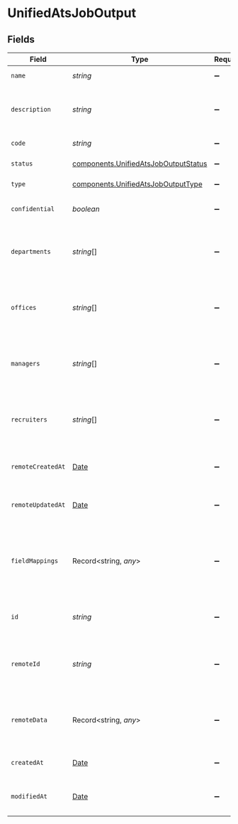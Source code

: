 # UnifiedAtsJobOutput


## Fields

| Field                                                                                         | Type                                                                                          | Required                                                                                      | Description                                                                                   | Example                                                                                       |
| --------------------------------------------------------------------------------------------- | --------------------------------------------------------------------------------------------- | --------------------------------------------------------------------------------------------- | --------------------------------------------------------------------------------------------- | --------------------------------------------------------------------------------------------- |
| `name`                                                                                        | *string*                                                                                      | :heavy_minus_sign:                                                                            | The name of the job                                                                           | Financial Analyst                                                                             |
| `description`                                                                                 | *string*                                                                                      | :heavy_minus_sign:                                                                            | The description of the job                                                                    | Extract financial data and write detailed investment thesis                                   |
| `code`                                                                                        | *string*                                                                                      | :heavy_minus_sign:                                                                            | The code of the job                                                                           | JOB123                                                                                        |
| `status`                                                                                      | [components.UnifiedAtsJobOutputStatus](../../models/components/unifiedatsjoboutputstatus.md)  | :heavy_minus_sign:                                                                            | The status of the job                                                                         | OPEN                                                                                          |
| `type`                                                                                        | [components.UnifiedAtsJobOutputType](../../models/components/unifiedatsjoboutputtype.md)      | :heavy_minus_sign:                                                                            | The type of the job                                                                           | POSTING                                                                                       |
| `confidential`                                                                                | *boolean*                                                                                     | :heavy_minus_sign:                                                                            | Whether the job is confidential                                                               | true                                                                                          |
| `departments`                                                                                 | *string*[]                                                                                    | :heavy_minus_sign:                                                                            | The departments UUIDs associated with the job                                                 | [<br/>"801f9ede-c698-4e66-a7fc-48d19eebaa4f"<br/>]                                            |
| `offices`                                                                                     | *string*[]                                                                                    | :heavy_minus_sign:                                                                            | The offices UUIDs associated with the job                                                     | [<br/>"801f9ede-c698-4e66-a7fc-48d19eebaa4f"<br/>]                                            |
| `managers`                                                                                    | *string*[]                                                                                    | :heavy_minus_sign:                                                                            | The managers UUIDs associated with the job                                                    | [<br/>"801f9ede-c698-4e66-a7fc-48d19eebaa4f"<br/>]                                            |
| `recruiters`                                                                                  | *string*[]                                                                                    | :heavy_minus_sign:                                                                            | The recruiters UUIDs associated with the job                                                  | [<br/>"801f9ede-c698-4e66-a7fc-48d19eebaa4f"<br/>]                                            |
| `remoteCreatedAt`                                                                             | [Date](https://developer.mozilla.org/en-US/docs/Web/JavaScript/Reference/Global_Objects/Date) | :heavy_minus_sign:                                                                            | The remote creation date of the job                                                           | 2024-10-01T12:00:00Z                                                                          |
| `remoteUpdatedAt`                                                                             | [Date](https://developer.mozilla.org/en-US/docs/Web/JavaScript/Reference/Global_Objects/Date) | :heavy_minus_sign:                                                                            | The remote modification date of the job                                                       | 2024-10-01T12:00:00Z                                                                          |
| `fieldMappings`                                                                               | Record<string, *any*>                                                                         | :heavy_minus_sign:                                                                            | The custom field mappings of the object between the remote 3rd party & Panora                 | {<br/>"fav_dish": "broccoli",<br/>"fav_color": "red"<br/>}                                    |
| `id`                                                                                          | *string*                                                                                      | :heavy_minus_sign:                                                                            | The UUID of the job                                                                           | 801f9ede-c698-4e66-a7fc-48d19eebaa4f                                                          |
| `remoteId`                                                                                    | *string*                                                                                      | :heavy_minus_sign:                                                                            | The remote ID of the job in the context of the 3rd Party                                      | id_1                                                                                          |
| `remoteData`                                                                                  | Record<string, *any*>                                                                         | :heavy_minus_sign:                                                                            | The remote data of the job in the context of the 3rd Party                                    | {<br/>"key1": "value1",<br/>"key2": 42,<br/>"key3": true<br/>}                                |
| `createdAt`                                                                                   | [Date](https://developer.mozilla.org/en-US/docs/Web/JavaScript/Reference/Global_Objects/Date) | :heavy_minus_sign:                                                                            | The created date of the object                                                                | 2024-10-01T12:00:00Z                                                                          |
| `modifiedAt`                                                                                  | [Date](https://developer.mozilla.org/en-US/docs/Web/JavaScript/Reference/Global_Objects/Date) | :heavy_minus_sign:                                                                            | The modified date of the object                                                               | 2023-10-01T12:00:00Z                                                                          |